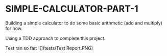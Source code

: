 # SIMPLE-CALCULATOR-PART-1

Building a simple calculator to do some basic arithmetic (add and multiply) for now.

Using a TDD approach to complete this project.

Test ran so far:
![](tests/Test Report.PNG)
